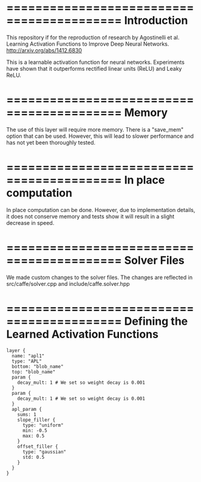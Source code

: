 ==========================================
Introduction
==========================================
This repository if for the reproduction of research by Agostinelli et al. Learning Activation Functions to Improve Deep Neural Networks. http://arxiv.org/abs/1412.6830

This is a learnable activation function for neural networks. Experiments have shown that it outperforms rectified linear units (ReLU) and Leaky ReLU.

==========================================
Memory
==========================================
The use of this layer will require more memory. There is a "save_mem" option that can be used. However, this will lead to slower performance and has not yet been thoroughly tested.

==========================================
In place computation
==========================================
In place computation can be done. However, due to implementation details, it does not conserve memory and tests show it will result in a slight decrease in speed.

==========================================
Solver Files
==========================================
We made custom changes to the solver files. The changes are reflected in src/caffe/solver.cpp and include/caffe.solver.hpp

==========================================
Defining the Learned Activation Functions
==========================================
```
layer {
  name: "apl1"
  type: "APL"
  bottom: "blob_name"
  top: "blob_name"
  param {
    decay_mult: 1 # We set so weight decay is 0.001
  }
  param {
    decay_mult: 1 # We set so weight decay is 0.001
  }
  apl_param {
    sums: 1
    slope_filler {
      type: "uniform"
      min: -0.5
      max: 0.5
    }
    offset_filler {
      type: "gaussian"
      std: 0.5
    }
  }
}
```
